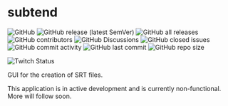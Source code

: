 # subtend

![GitHub](https://img.shields.io/github/license/manoyes/subtend)
![GitHub release (latest SemVer)](https://img.shields.io/github/v/release/manoyes/subtend?sort=semver)
![GitHub all releases](https://img.shields.io/github/downloads/manoyes/subtend/total?logo=github)
![GitHub contributors](https://img.shields.io/github/contributors-anon/manoyes/subtend)
![GitHub Discussions](https://img.shields.io/github/discussions/manoyes/subtend)
![GitHub closed issues](https://img.shields.io/github/issues-closed-raw/manoyes/subtend)
![GitHub commit activity](https://img.shields.io/github/commit-activity/m/manoyes/subtend)
![GitHub last commit](https://img.shields.io/github/last-commit/manoyes/subtend)
![GitHub repo size](https://img.shields.io/github/repo-size/manoyes/subtend)

![Twitch Status](https://img.shields.io/twitch/status/Deepspacecoder?style=social)

GUI for the creation of SRT files.

This application is in active development and is currently non-functional. More will follow soon.
